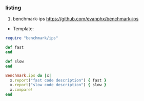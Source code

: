 ### listing
1. benchmark-ips
https://github.com/evanphx/benchmark-ips

- Template:
~~~ruby
require "benchmark/ips"

def fast
end

def slow
end

Benchmark.ips do |x|
  x.report("fast code description") { fast }
  x.report("slow code description") { slow }
  x.compare!
end
~~~
